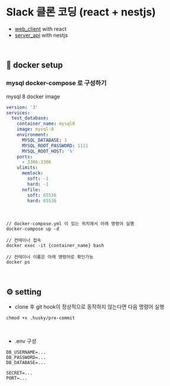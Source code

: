 # Slack 클론 코딩 (react + nestjs)

- [web_client](https://github.com/changyuyeo/slack_clone/tree/master/packages/web_client) with react
- [server_api](https://github.com/changyuyeo/slack_clone/tree/master/packages/server_api) with nestjs

<br />

## 🐳 docker setup

### mysql docker-compose 로 구성하기

mysql 8 docker image

```yml
version: '3'
services:
  test_database:
    container_name: mysql8
    image: mysql:8
    environment:
      MYSQL_DATABASE: 1
      MYSQL_ROOT_PASSWORD: 1111
      MYSQL_ROOT_HOST: '%'
    ports:
      - 3306:3306
    ulimits:
      memlock:
        soft: -1
        hard: -1
      nofile:
        soft: 65536
        hard: 65536
```

<br />

```
// docker-compose.yml 이 있는 위치에서 아래 명령어 실행
docker-compose up -d

// 컨테이너 접속
docker exec -it {container_name} bash

// 컨테이너 이름은 아래 명령어로 확인가능
docker ps
```

<br />

## ⚙️ setting

- clone 후 git hook이 정상적으로 동작하지 않는다면 다음 명령어 실행

```
chmod +x .husky/pre-commit
```

<br />

- .env 구성

```
DB_USERNAME=...
DB_PASSWORD=...
DB_DATABASE=...

SECRET=...
PORT=...
```
